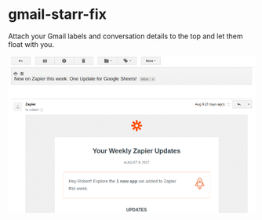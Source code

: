 # gmail-starr-fix
Attach your Gmail labels and conversation details to the top and let them float with you.

![](demo.gif)
